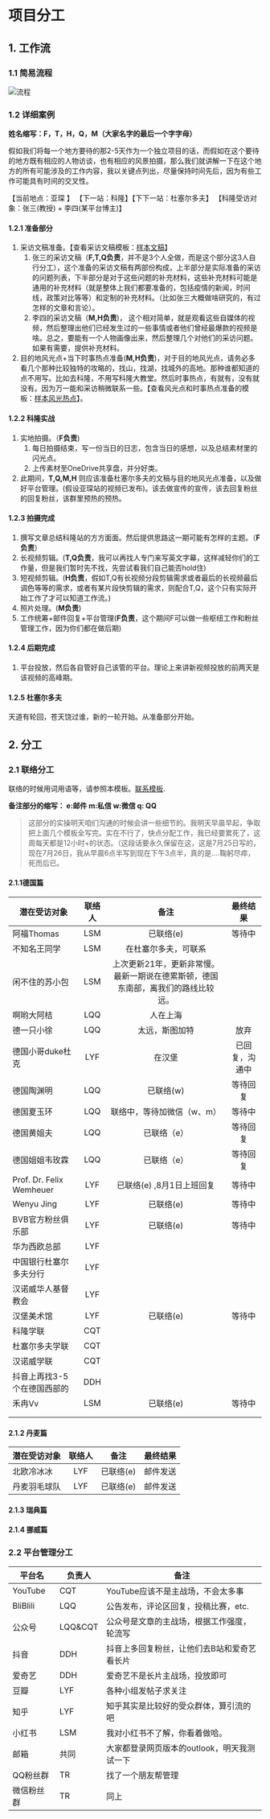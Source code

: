 # 项目分工

## 1. 工作流

### 1.1 简易流程

![流程](../Figures/流程.svg)



### 1.2  详细案例

**姓名缩写：F，T，H，Q，M（大家名字的最后一个字字母）**

假如我们将每一个地方要待的那2-5天作为一个独立项目的话，而假如在这个要待的地方既有相应的人物访谈，也有相应的风景拍摄，那么我们就讲解一下在这个地方的所有可能涉及的工作内容，我以关键点列出，尽量保持时间先后，因为有些工作可能具有时间的交叉性。

【当前地点：亚琛 】   【下一站：科隆】【下下一站：杜塞尔多夫】    【科隆受访对象：张三(教授) + 李四(某平台博主)】 

#### 1.2.1 准备部分  

1. 采访文稿准备。【查看采访文稿模板：[样本文稿](../InterviewScripts/Templete.md)】
   1. 张三的采访文稿（**F,T,Q负责**，并不是3个人全做，而是这个部分这3人自行分工），这个准备的采访文稿有两部份构成，上半部分是实际准备的采访的问题列表，下半部分是对于这些问题的补充材料，这些补充材料可能是通用的补充材料（就是整体上我们都要准备的，包括疫情的新闻，时间线，政策对比等等）和定制的补充材料。（比如张三大概做啥研究的，有过怎样的文章和言论）。
   2. 李四的采访文稿（**M,H负责**)， 这个相对简单，就是观看这些自媒体的视频，然后整理出他们已经发生过的一些事情或者他们曾经最爆款的视频是啥。总之，要能有一个人物画像出来，然后整理几个对他们的采访问题。如果有需要，提供补充材料。
2. 目的地风光点+当下时事热点准备(**M,H负责**)，对于目的地风光点，请务必多看几个那种比较独特的攻略的，找山，找湖，找城外的高地。那种谁都知道的点不用写。比如去科隆，不用写科隆大教堂。然后时事热点，有就有，没有就没有。因为万一能和采访稍微联系一些。【查看风光点和时事热点准备的模板：[样本风光热点](../Route/Templete.md)】。

#### 1.2.2 科隆实战

1. 实地拍摄。（**F负责**)
   1. 每日拍摄结束，写一份当日的日志，包含当日的感想，以及总结素材里的闪光点。
   2. 上传素材至OneDrive共享盘，并分好类。
2. 此期间，**T,Q,M,H** 则应该准备杜塞尔多夫的文稿与目的地风光点准备，以及做好平台管理。(假设亚琛站的视频已发布)。该去做宣传的宣传，该去回复粉丝的回复粉丝，该群里预热的预热。

#### 1.2.3 拍摄完成

1. 撰写文章总结科隆站的方方面面。然后提供思路这一期可能有怎样的主题。（**F负责**）
2. 长视频剪辑。(**T,Q负责**，我可以再找人专门来写英文字幕，这样减轻你们的工作量，但是我们暂时先不找，先尝试看我们自己能否hold住)
3. 短视频剪辑。(**H负责**，假如T,Q有长视频分段剪辑需求或者最后的长视频最后调色等等的需求，或者有某片段快剪辑的需求，则配合T,Q，这个只有实际开始工作了才可以知道工作流。)
4. 照片处理。(**M负责**)
5. 工作统筹+邮件回复+平台管理(**F负责**，这个期间F可以做一些枢纽工作和粉丝管理工作，因为你们都在做后期)

#### 1.2.4 后期完成

1. 平台投放，然后各自管好自己该管的平台。理论上来讲新视频投放的前两天是该视频的高峰期。

#### 1.2.5 杜塞尔多夫

天道有轮回，苍天饶过谁，新的一轮开始。从准备部分开始。



## 2. 分工

### 2.1 联络分工

联络的时候用词用语等，请参照本模板。[联系模板](../InterviewScripts/templete_contact.md).

**备注部分的缩写： e:邮件  m:私信  w:微信  q: QQ**

> 这部分的实操明天咱们沟通的时候会讲一些细节的。我明天早晨早起，争取把上面几个模板全写完。实在不行了，快点分配工作，我已经要累死了，这周每天都是12小时+的状态。（这段话要永久保留在这，这是7月25日写的，现在7月26日，我从早晨6点半写到现在下午3点半，真的是....鞠躬尽瘁，死而后已。

#### 2.1.1德国篇

| 潜在受访对象                | 联络人 |                             备注                             |    最终结果    |
| --------------------------- | :----: | :----------------------------------------------------------: | :------------: |
| 阿福Thomas                  |  LSM   |                          已联络(e)                           |     等待中     |
| 不知名王同学                |  LSM   |                     在杜塞尔多夫，可联系                     |                |
| 闲不住的苏小包              |  LSM   | 上次更新21年，更新非常慢。最新一期说在德累斯顿，德国东南部，离我们的路线比较远。 |                |
| 啊哟大阿桔                  |  LQQ   |                           人在上海                           |                |
| 德一只小徐                  |  LQQ   |                        太远，斯图加特                        |      放弃      |
| 德国小哥duke杜克            |  LYF   |                            在汉堡                            | 已回复，沟通中 |
| 德国陶渊明                  |  LQQ   |                          已联络(w)                           |    等待回复    |
| 德国夏玉环                  |  LQQ   |                  联络中，等待加微信（w、m）                  |     等待中     |
| 德国黄姐夫                  |  LQQ   |                         已联络（e）                          |    等待回复    |
| 德国姐姐韦玫霖              |  LQQ   |                         已联络（e）                          |    等待回复    |
| Prof. Dr. Felix Wemheuer    |  LYF   |                  已联络(e) ,8月1日上班回复                   |     等待中     |
| Wenyu Jing                  |  LYF   |                          已联络(e)                           |     等待中     |
| BVB官方粉丝俱乐部           |  LYF   |                          已联络(e)                           |     等待中     |
| 华为西欧总部                |  LYF   |                                                              |                |
| 中国银行杜塞尔多夫分行      |  LYF   |                                                              |                |
| 汉诺威华人基督教会          |  LYF   |                                                              |                |
| 汉堡美术馆                  |  LYF   |                          已联络(e)                           |     等待中     |
| 科隆学联                    |  CQT   |                                                              |                |
| 杜塞尔多夫学联              |  CQT   |                                                              |                |
| 汉诺威学联                  |  CQT   |                                                              |                |
| 抖音上再找3-5个在德国西部的 |  DDH   |                                                              |                |
| 禾冉Vv                      |  LSM   |                          已联络(e)                           |     等待中     |
|                             |        |                                                              |                |
|                             |        |                                                              |                |



#### 2.1.2 丹麦篇

| 潜在受访对象 | 联络人 |   备注    | 最终结果 |
| ------------ | :----: | :-------: | :------: |
| 北欧冷冰冰   |  LYF   | 已联络(e) | 邮件发送 |
| 丹麦羽毛球队 |  LYF   | 已联络(e) | 邮件发送 |



#### 2.1.3 瑞典篇

#### 2.1.4 挪威篇





### 2.2 平台管理分工

| 平台名     | 负责人  | 备注                                        |
| ---------- | ------- | ------------------------------------------- |
| YouTube    | CQT     | YouTube应该不是主战场，不会太多事           |
| BliBlili   | LQQ     | 公告发布，评论区回复，投稿比赛，etc.        |
| 公众号     | LQQ&CQT | 公众号是文章的主战场，根据工作强度，轮流写  |
| 抖音       | DDH     | 抖音上多回复粉丝，让他们去B站和爱奇艺看长片 |
| 爱奇艺     | DDH     | 爱奇艺不是长片主战场，投放即可              |
| 豆瓣       | LYF     | 各种小组发帖子求关注                        |
| 知乎       | LYF     | 知乎其实是比较好的受众群体，算引流的吧      |
| 小红书     | LSM     | 我对小红书不了解，你看着做哈。              |
| 邮箱       | 共同    | 大家都登录网页版本的outlook，明天我测试一下 |
| QQ粉丝群   | TR      | 找了一个朋友帮管理                          |
| 微信粉丝群 | TR      | 同上                                        |

